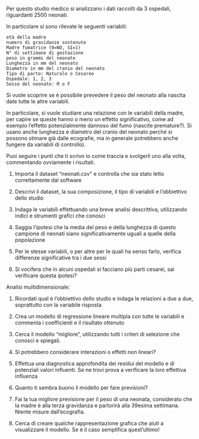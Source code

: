 Per questo studio medico si analizzano i dati raccolti da 3 ospedali, riguardanti 2500 neonati.

In particolare si sono rilevate le seguenti variabili:

    età della madre
    numero di gravidanze sostenute
    Madre fumatrice (0=NO, SI=1)
    N° di settimane di gestazione
    peso in grammi del neonato
    Lunghezza in mm del neonato
    Diametro in mm del cranio del neonato
    Tipo di parto: Naturale o Cesareo
    Ospedale: 1, 2, 3
    Sesso del neonato: M o F

Si vuole scoprire se è possibile prevedere il peso del neonato alla nascita date tutte le altre variabili.

In particolare, si vuole studiare una relazione con le variabili della madre, per capire se queste hanno o meno un effetto significativo, come ad esempio l’effetto potenzialmente dannoso del fumo (nascite premature?). Si usano anche lunghezza e diametro del cranio del neonato perché si possono stimare già dalle ecografie, ma in generale potrebbero anche fungere da variabili di controllo).


Puoi seguire i punti che ti scrivo io come traccia e svolgerli uno alla volta, commentando ovviamente i risultati.


1) Importa il dataset “neonati.csv” e controlla che sia stato letto correttamente dal software


2) Descrivi il dataset, la sua composizione, il tipo di variabili e l’obbiettivo dello studio


3) Indaga le variabili effettuando una breve analisi descrittiva, utilizzando indici e strumenti grafici che conosci


4) Saggia l’ipotesi che la media del peso e della lunghezza di questo campione di neonati siano significativamente uguali a quelle della popolazione


5) Per le stesse variabili, o per altre per le quali ha senso farlo, verifica differenze significative tra i due sessi


6) Si vocifera che in alcuni ospedali si facciano più parti cesarei, sai verificare questa ipotesi?


Analisi multidimensionale:


1) Ricordati qual è l’obbiettivo dello studio e indaga le relazioni a due a due, soprattutto con la variabile risposta


2) Crea un modello di regressione lineare multipla con tutte le variabili e commenta i coefficienti e il risultato ottenuto


3) Cerca il modello “migliore”, utilizzando tutti i criteri di selezione che conosci e spiegali.


4) Si potrebbero considerare interazioni o effetti non lineari?


5) Effettua una diagnostica approfondita dei residui del modello e di potenziali valori influenti. Se ne trovi prova a verificare la loro effettiva influenza


6) Quanto ti sembra buono il modello per fare previsioni?


7) Fai la tua migliore previsione per il peso di una neonata, considerato che la madre è alla terza gravidanza e partorirà alla 39esima settimana. Niente misure dall’ecografia.


8) Cerca di creare qualche rappresentazione grafica che aiuti a visualizzare il modello. Se è il caso semplifica quest’ultimo!
